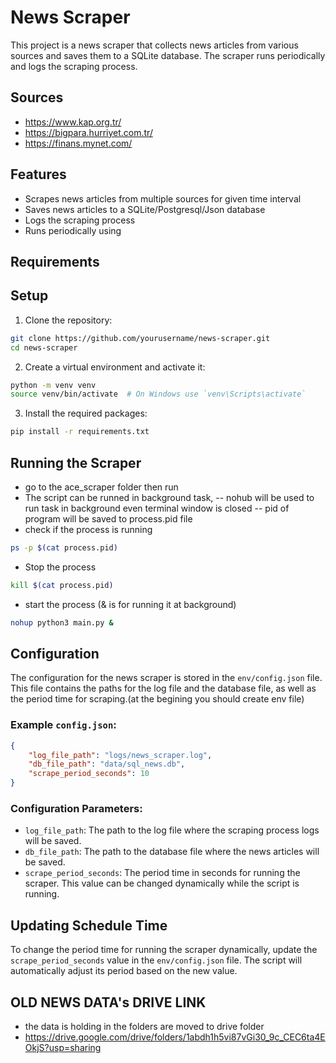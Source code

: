 # News Scraper

This project is a news scraper that collects news articles from various sources and saves them to a SQLite database. The scraper runs periodically and logs the scraping process.

## Sources 
- https://www.kap.org.tr/
- https://bigpara.hurriyet.com.tr/
- https://finans.mynet.com/

## Features
- Scrapes news articles from multiple sources for given time interval
- Saves news articles to a SQLite/Postgresql/Json database
- Logs the scraping process
- Runs periodically using 

## Requirements


## Setup

1. Clone the repository:

```sh
git clone https://github.com/yourusername/news-scraper.git
cd news-scraper
```

2. Create a virtual environment and activate it:
```sh
python -m venv venv
source venv/bin/activate  # On Windows use `venv\Scripts\activate`
```

3. Install the required packages:
```sh
pip install -r requirements.txt
```

## Running the Scraper
- go to the ace_scraper folder then run
- The script can be runned in background task, 
-- nohub will be used to run task in background even terminal window is closed
-- pid of program will be saved to process.pid file
- check if the process is running
```sh
ps -p $(cat process.pid)
```
- Stop the process
```sh
kill $(cat process.pid)
```
- start the process (& is for running it at background)
```sh
nohup python3 main.py &
```


## Configuration

The configuration for the news scraper is stored in the `env/config.json` file. This file contains the paths for the log file and the database file, as well as the period time for scraping.(at the begining you should create env file)

### Example `config.json`:

```json
{
    "log_file_path": "logs/news_scraper.log",
    "db_file_path": "data/sql_news.db",
    "scrape_period_seconds": 10
}
```

### Configuration Parameters:

- `log_file_path`: The path to the log file where the scraping process logs will be saved.
- `db_file_path`: The path to the database file where the news articles will be saved.
- `scrape_period_seconds`: The period time in seconds for running the scraper. This value can be changed dynamically while the script is running.

## Updating Schedule Time

To change the period time for running the scraper dynamically, update the `scrape_period_seconds` value in the `env/config.json` file. The script will automatically adjust its period based on the new value.


## OLD NEWS DATA's DRIVE LINK
- the data is holding in the folders are moved to drive folder
- https://drive.google.com/drive/folders/1abdh1h5vi87vGi30_9c_CEC6ta4EOkjS?usp=sharing
